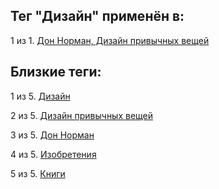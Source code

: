 ## Тег "Дизайн" применён в:

1 из 1. [Дон Норман, Дизайн привычных вещей](../Книги/Дизайн%20и%20изобретения/Дон%20Норман%20-%20Дизайн%20привычных%20вещей.md)

## Близкие теги:

1 из 5. [Дизайн](./Дизайн.md)

2 из 5. [Дизайн привычных вещей](./Дизайн%20привычных%20вещей.md)

3 из 5. [Дон Норман](./Дон%20Норман.md)

4 из 5. [Изобретения](./Изобретения.md)

5 из 5. [Книги](./Книги.md)


